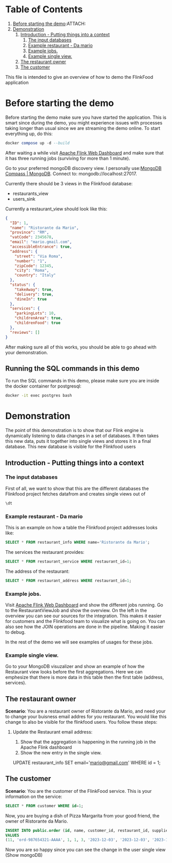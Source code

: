 
# Table of Contents

1.  [Before starting the demo](#org317d684):ATTACH:
2.  [Demonstration](#orgca7d5b0)
    1.  [Introduction - Putting things into a context](#org0dcbb46)
        1.  [The input databases](#org4974d61)
        2.  [Example restaurant - Da mario](#orga370746)
        3.  [Example jobs.](#orge3bf807)
        4.  [Example single view.](#org4bf7276)
    2.  [The restaurant owner](#org64e7f11)
    3.  [The customer](#org1884158)

This file is intended to give an overview of how to demo the FlinkFood application


# Before starting the demo 

Before starting the demo make sure you have started the application. This is smart since during the demo, you might experience issues with processes taking longer than usual since we are streaming the demo online. To start everything up, do this:
```sql
docker compose up -d --build
```

After waiting a while visit [Apache Flink Web Dashboard](http://localhost:8081/#/overview) and make sure that it has three running jobs (surviving for more than 1 minute).

Go to your preferred mongoDB discovery view. I personally use:[MongoDB Compass | MongoDB](https://www.mongodb.com/products/tools/compass). Connect to: mongodb://localhost:27017.

Currently there should be 3 views in the Flinkfood database:

-   restaurants_view
-   users_sink

Currently a restaurant_view should look like this:
```json
{
  "ID": 1,
  "name": "Ristorante da Mario",
  "province": "RM",
  "vatCode": 2345678,
  "email": "mario.gmail.com",
  "accessibleEntrance": true,
  "address": {
    "street": "Via Roma",
    "number": "1",
    "zipCode": 12345,
    "city": "Roma",
    "country": "Italy"
  },
  "status": {
    "takeAway": true,
    "delivery": true,
    "dineIn": true
  },
  "services": {
    "parkingLots": 10,
    "childrenArea": true,
    "childrenFood": true
  },
  "reviews": []
}
```

After making sure all of this works, you should be able to go ahead with your demonstration.

## Running the SQL commands in this demo
To run the SQL commands in this demo, please make sure you are inside the docker container for postgresql:
```sh
docker -it exec postgres bash 
```

# Demonstration

The point of this demonstration is to show that our Flink engine is dynamically listening to data changes in a set of databases. It then takes this new data, puts it together into single views and stores it in a final database. This new database is visible for the Flinkfood users


<a id="org0dcbb46"></a>

## Introduction - Putting things into a context


<a id="org4974d61"></a>

### The input databases

First of all, we want to show that this are the different databases the Flinkfood project fetches datafrom and creates single views out of

```sql
\dt
```


<a id="orga370746"></a>

### Example restaurant - Da mario

This is an example on how a table the Flinkfood project addresses looks like:

```sql
SELECT * FROM restaurant_info WHERE name='Ristorante da Mario';
```

The services the restaurant provides:

```sql
SELECT * FROM restaurant_service WHERE restaurant_id=1;
```

The address of the restaurant:

```sql
SELECT * FROM restaurant_address WHERE restaurant_id=1;
```


<a id="orge3bf807"></a>

### Example jobs.

Visit [Apache Flink Web Dashboard](http://localhost:8081/#/overview) and show the different jobs running.
Go to the RestaurantViewJob and show the overview. On the left in the overview you can see our sources for the integration. This makes it easier for customers and the Flinkfood team to visualize what is going on. You can also see how the JOIN operations are done in the pipeline. Making it easier to debug.

In the rest of the demo we will see examples of usages for these jobs.


<a id="org4bf7276"></a>

### Example single view.

Go to your MongoDB visuzalizer and show an example of how the Restaurant view looks before the first aggregations. Here we can emphesize that there is more data in this table then the first table (address, services).


<a id="org64e7f11"></a>

## The restaurant owner

**Scenario**: You are a restaurant owner of Ristorante da Mario, and need your to change your buisness email addres for you restaurant. You would like this change to also be visible for the flinkfood users. You follow these steps:

1.  Update the Restaurant email address:
    1.  Show that the aggregation is happening in the running job in the Apache Flink dashboard
    2.  Show the new entry in the single view.

    UPDATE restaurant_info SET email='mario@gmail.com' WHERE id = 1;


<a id="org1884158"></a>

## The customer

**Scenario**: You are the customer of the FlinkFood service. This is your information on the service:

```sql 
SELECT * FROM customer WHERE id=1;
```

Now, you are buying a dish of Pizza Margarita from your good friend, the owner of Ristorante da Mario.

```sql 
INSERT INTO public.order (id, name, customer_id, restaurant_id, supplier_id, order_date, payment_date, delivery_date, description, total_amount, currency, supply_order)
VALUES
(11, 'ord-987654321-AAAA', 1, 1, 3, '2023-12-03', '2023-12-03', '2023-12-03', 'Pizza Margarita', 15, 'USD', 'f');
```

Now you are so happy since you can see the change in the user single view (Show mongoDB)

